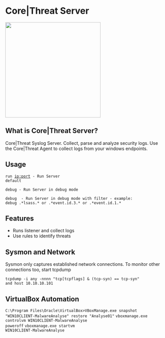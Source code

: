 # Core|Threat Server
<img src="https://corethreat.net/ct_logo_big.png" height="300px"> 

## What is Core|Threat Server?
Core|Threat Syslog Server. Collect, parse and analyze security logs. Use the Core|Threat Agent to collect logs from your windows endpoints.

## Usage
<code>run <ip:port> - Run Server default</code>
  
<code>debug - Run Server in debug mode</code>
  
<code>debug <regex> - Run Server in debug mode with filter - example: debug .\*lsass.\* or .\*event.id.3.\* or .\*event.id.1.\*</code>

## Features
+ Runs listener and collect logs
+ Use rules to identify threats

## Sysmon and Network
Sysmon only captures established network connections. To monitor other connections too, start tcpdump

<code>tcpdump -i any -nnnn "tcp[tcpflags] & (tcp-syn) == tcp-syn" and host 10.10.10.101</code>

## VirtualBox Automation
<code>C:\Program Files\Oracle\VirtualBox>VBoxManage.exe snapshot "WIN10CLIENT-MalwareAnalyse" restore "Analyse01"</code>
<code>vboxmanage.exe controlvm WIN10CLIENT-MalwareAnalyse poweroff</code>
<code>vboxmanage.exe startvm WIN10CLIENT-MalwareAnalyse</code>

